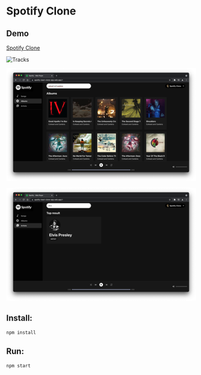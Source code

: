 # Spotify Clone

## Demo

[Spotify Clone](https://spotify-react-clone-app.web.app/#)

![Tracks](https://github.com/patrickdicks/spotify-clone/blob/main/pics/Tracks.gif)

![Albums](https://github.com/patrickdicks/spotify-clone/blob/main/pics/Albums.png)

![Artists](https://github.com/patrickdicks/spotify-clone/blob/main/pics/Artists.png)

## Install:

```
npm install
```

## Run:

```
npm start
```
